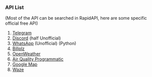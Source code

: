 ### API List
(Most of the API can be searched in RapidAPI, here are some specific official free API)
1. [Telegram](https://core.telegram.org/bots/samples)
2. [Discord](https://discord.com/developers/docs/topics/community-resources#libraries) (half Unofficial)
3. [WhatsApp](https://github.com/tgalal/yowsup) (Unofficial) (Python)
4. [Billplz](https://www.billplz.com/developers)
5. [OpenWeather](https://openweathermap.org/api)
6. [Air Quality Programmatic](https://aqicn.org/api/)
7. [Google Map](https://developers.google.com/maps/apis-by-platform)
8. [Waze](https://developers.google.com/waze/)